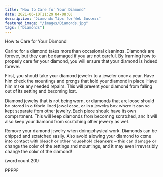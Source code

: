 ```yaml
---
title: "How to Care for Your Diamond"
date: 2021-06-10T11:29:04-08:00
description: "Diamonds Tips for Web Success"
featured_image: "/images/Diamonds.jpg"
tags: ["Diamonds"]
---
```


How to Care for Your Diamond

Caring for a diamond takes more than 
occasional cleanings. Diamonds are forever, 
but they can be damaged if you are not 
careful. By learning how to properly care for 
your diamond, you will ensure that your 
diamond is indeed forever.

First, you should take your diamond jewelry 
to a jeweler once a year. Have him check the 
mountings and prongs that hold your 
diamond in place. Have him make any 
needed repairs. This will prevent your 
diamond from falling out of its setting and 
becoming lost.

Diamond jewelry that is not being worn, or 
diamonds that are loose should be stored in 
a fabric lined jewel case, or in a jewelry box 
where it can be kept separate from other 
jewelry. Each piece should have its own 
compartment. This will keep diamonds from 
becoming scratched, and it will also keep 
your diamond from scratching other jewelry 
as well.

Remove your diamond jewelry when doing 
physical work. Diamonds can be chipped 
and scratched easily. Also avoid allowing 
your diamond to come into contact with 
bleach or other household cleansers – this 
can damage or change the color of the 
settings and mountings, and it may even 
irreversibly change the color of the 
diamond!

(word count 201)

PPPPP

